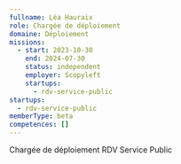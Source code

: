 ```yaml
---
fullname: Léa Hauraix
role: Chargée de déploiement
domaine: Déploiement
missions:
  - start: 2023-10-30
    end: 2024-07-30
    status: independent
    employer: Scopyleft
    startups:
      - rdv-service-public
startups:
  - rdv-service-public
memberType: beta
competences: []
---
```

Chargée de déploiement RDV Service Public
